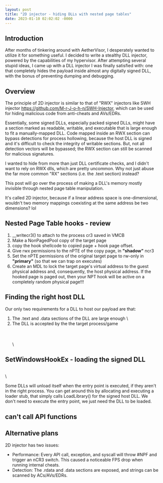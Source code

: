 ```yaml
---
layout: post
title: "2D injector - hiding DLLs with nested page tables"
date: 2023-01-10 02:02:02 -0000
---
```


## Introduction

After months of tinkering around with AetherVisor, I desperately wanted to utilize it for something useful. I decided to write a stealthy DLL injector, powered by the capabilities of my hypervisor. After attempting several stupid ideas, I came up with a DLL injector I was finally satisfied with: one that completely hides the payload inside almost any digitally signed DLL, with the bonus of preventing dumping and debugging. 

## Overview

The principle of 2D injector is similar to that of "RWX" injectors like SWH injector https://github.com/M-r-J-o-h-n/SWH-Injector, which can be used for hiding malicious code from anti-cheats and AVs/EDRs.

Essentially, some signed DLLs, especially packed signed DLLs, might have a section marked as readable, writable, and executable that is large enough to fit a manually-mapped DLL. Code mapped inside an RWX section can bypass detections for process hollowing, because the host DLL is signed and it's difficult to check the integrity of writable sections. But, not all detection vectors will be bypassed; the RWX section can still be scanned for malicious signatures.

I wanted to hide from more than just DLL certificate checks, and I didn't want to rely on RWX dlls, which are pretty uncommon. Why not just abuse the far more common "RX" sections (i.e. the .text section) instead?

This post will go over the process of making a DLL's memory mostly invisible through nested page table manipulation. 

It's called 2D injector, because if a linear address space is one-dimensional, wouldn't two memory mappings coexisting at the same address be two dimensions? lol

## Nested Page Table hooks - review

1. __writecr3() to attach to the process cr3 saved in VMCB
2. Make a NonPagedPool copy of the target page 
3. copy the hook shellcode to copied page + hook page offset.    
4. Give rwx permissions to the nPTE of the copy page, in **"shadow"** ncr3
5. Set the nPTE permissions of the original target page to rw-only in **"primary"** (so that we can trap on executes) 
6. Create an MDL to lock the target page's virtual address to the guest physical address and, consequently, the host physical address. If the hooked page is paged out, then your NPT hook will be active on a completely random physical page!!!

## Finding the right host DLL

Our only two requirements for a DLL to host our payload are that:

1. The .text and .data sections of the DLL are large enough \
2. The DLL is accepted by the the target process/game 
\
\
\
\
\
## SetWindowsHookEx - loading the signed DLL

\
\

Some DLLs will unload itself when the entry point is executed, if they aren't in the right process. You can get around this by allocating and executing a loader stub, that simply calls LoadLibrary() for the signed host DLL. We don't need to execute the entry point, we just need the DLL to be loaded.


## can't call API functions


## Alternative plans 

2D injector has two issues:
- Performance: Every API call, exception, and syscall will throw #NPF and trigger an nCR3 switch. This caused a noticeable FPS drop when running internal cheats.
- Detection: The .rdata and .data sections are exposed, and strings can be scanned by ACs/AVs/EDRs.  

